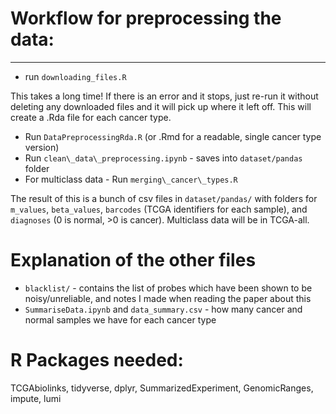# Workflow for preprocessing the data:
--------------------------------------

- run `downloading_files.R` 

This takes a long time! If there is an error and it stops, just re-run it without deleting any downloaded files and it will  pick up where it left off. This will create a .Rda file for each cancer type.

- Run `DataPreprocessingRda.R` (or .Rmd for a readable, single cancer type version)
- Run `clean\_data\_preprocessing.ipynb` - saves into `dataset/pandas` folder
- For multiclass data - Run `merging\_cancer\_types.R`

The result of this is a bunch of csv files in `dataset/pandas/` with folders for `m_values`, `beta_values`, `barcodes` (TCGA identifiers for each sample), and `diagnoses` (0 is normal, >0 is cancer). Multiclass data will be in TCGA-all. 


# Explanation of the other files

- `blacklist/` - contains the list of probes which have been shown to be noisy/unreliable, and notes I made when reading the paper about this
- `SummariseData.ipynb` and `data_summary.csv` - how many cancer and normal samples we have for each cancer type

# R Packages needed:
TCGAbiolinks, tidyverse, dplyr, SummarizedExperiment, GenomicRanges, impute, lumi
